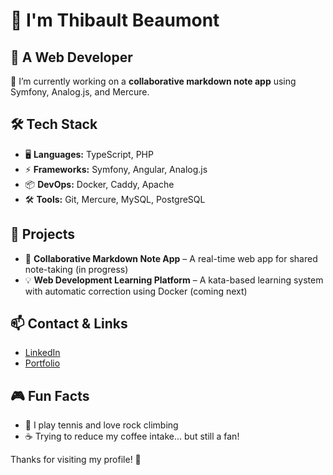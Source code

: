 # 👋 I'm Thibault Beaumont

## 🚀 A Web Developer

🔭 I’m currently working on a **collaborative markdown note app** using Symfony, Analog.js, and Mercure.

## 🛠 Tech Stack

- 🖥️ **Languages:** TypeScript, PHP
- ⚡ **Frameworks:** Symfony, Angular, Analog.js
- 📦 **DevOps:** Docker, Caddy, Apache
- 🛠️ **Tools:** Git, Mercure, MySQL, PostgreSQL

## 🚀 Projects

- 📝 **Collaborative Markdown Note App** – A real-time web app for shared note-taking (in progress)
- 💡 **Web Development Learning Platform** – A kata-based learning system with automatic correction using Docker (coming next)

## 📫 Contact & Links

- [LinkedIn](https://www.linkedin.com/in/thibault-beaumont/)
- [Portfolio](https://thibaultbeaumont.netlify.app)

## 🎮 Fun Facts

- 🎾 I play tennis and love rock climbing
- ☕ Trying to reduce my coffee intake... but still a fan!

Thanks for visiting my profile! 🚀
<!--
**Tbeaumont79/tbeaumont79** is a ✨ _special_ ✨ repository because its `README.md` (this file) appears on your GitHub profile.

Here are some ideas to get you started:

- 🔭 I’m currently working on ...
- 🌱 I’m currently learning ...
- 👯 I’m looking to collaborate on ...
- 🤔 I’m looking for help with ...
- 💬 Ask me about ...
- 📫 How to reach me: ...
- 😄 Pronouns: ...
- ⚡ Fun fact: ...
-->
